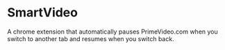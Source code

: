 # SmartVideo
A chrome extension that automatically pauses PrimeVideo.com when you switch to another tab and resumes when you switch back.

